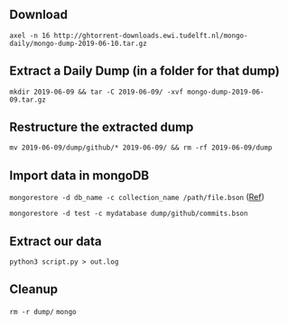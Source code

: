 
## Download
`axel -n 16 http://ghtorrent-downloads.ewi.tudelft.nl/mongo-daily/mongo-dump-2019-06-10.tar.gz`

## Extract a Daily Dump (in a folder for that dump)
`mkdir 2019-06-09 && tar -C 2019-06-09/ -xvf mongo-dump-2019-06-09.tar.gz`

## Restructure the extracted dump
`mv 2019-06-09/dump/github/* 2019-06-09/ && rm -rf 2019-06-09/dump`

## Import data in mongoDB
`mongorestore -d db_name -c collection_name /path/file.bson` ([Ref](https://stackoverflow.com/a/27310491))

`mongorestore -d test -c mydatabase dump/github/commits.bson`

## Extract our data
`python3 script.py > out.log`
 

## Cleanup
`rm -r dump/`
`mongo`
